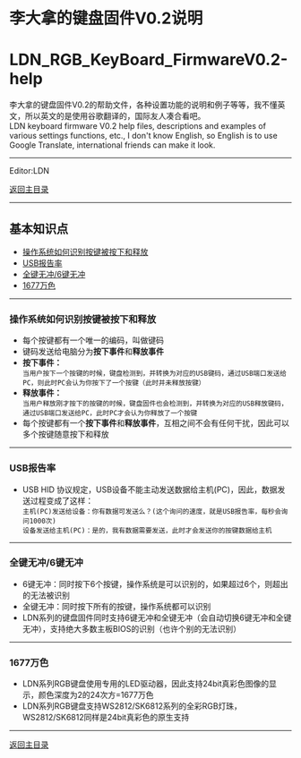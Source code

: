 ﻿李大拿的键盘固件V0.2说明
=====================
LDN_RGB_KeyBoard_FirmwareV0.2-help
=====================
李大拿的键盘固件V0.2的帮助文件，各种设置功能的说明和例子等等，我不懂英文，所以英文的是使用谷歌翻译的，国际友人凑合看吧。<br>
LDN keyboard firmware V0.2 help files, descriptions and examples of various settings functions, etc., I don't know English, so English is to use Google Translate, international friends can make it look.
****
Editor:LDN

[返回主目录](https://github.com/lswhome/LDN_RGB_KeyBoard_FirmwareV0.2-help "点击返回")

****
## 基本知识点     
   * [操作系统如何识别按键被按下和释放](#操作系统如何识别按键被按下和释放)
   * [USB报告率](#USB报告率)
   * [全键无冲/6键无冲](#全键无冲/6键无冲)
   * [1677万色](#1677万色)
  ----
  
  
 ### 操作系统如何识别按键被按下和释放
   * 每个按键都有一个唯一的编码，叫做键码
   * 键码发送给电脑分为**按下事件**和**释放事件**
   * **按下事件：** <br>
    `当用户按下一个按键的时候，键盘检测到，并转换为对应的USB键码，通过USB端口发送给PC，则此时PC会认为你按下了一个按键（此时并未释放按键）`
   * **释放事件：** <br>
    `当用户释放刚才按下的按键的时候，键盘固件也会检测到，并转换为对应的USB释放键码，通过USB端口发送给PC，此时PC才会认为你释放了一个按键`
   * 每个按键都有一个**按下事件**和**释放事件**，互相之间不会有任何干扰，因此可以多个按键随意按下和释放
  ----
 ### USB报告率
   * USB HID 协议规定，USB设备不能主动发送数据给主机(PC)，因此，数据发送过程变成了这样：<br>
    `主机(PC)发送给设备：你有数据可发送么？(这个询问的速度，就是USB报告率，每秒会询问1000次)`<br>
    `设备发送给主机(PC)：是的，我有数据需要发送，此时才会发送你的按键数据给主机`
  ----
 ### 全键无冲/6键无冲
   * 6键无冲：同时按下6个按键，操作系统是可以识别的，如果超过6个，则超出的无法被识别
   * 全键无冲：同时按下所有的按键，操作系统都可以识别
   * LDN系列的键盘固件同时支持6键无冲和全键无冲（会自动切换6键无冲和全键无冲），支持绝大多数主板BIOS的识别（也许个别的无法识别）
 ----
 ### 1677万色
   * LDN系列RGB键盘使用专用的LED驱动器，因此支持24bit真彩色图像的显示，颜色深度为2的24次方=1677万色
   * LDN系列RGB键盘支持WS2812/SK6812系列的全彩RGB灯珠，WS2812/SK6812同样是24bit真彩色的原生支持
 ----
[返回主目录](https://github.com/lswhome/LDN_RGB_KeyBoard_FirmwareV0.2-help "点击返回")






